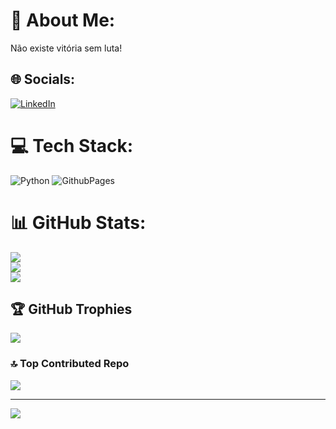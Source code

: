 # 💫 About Me:
Não existe vitória sem luta!


## 🌐 Socials:
[![LinkedIn](https://img.shields.io/badge/LinkedIn-%230077B5.svg?logo=linkedin&logoColor=white)](https://linkedin.com/in/https://www.linkedin.com/in/leonardo-augusto-da-silva-17927475/) 

# 💻 Tech Stack:
![Python](https://img.shields.io/badge/python-3670A0?style=for-the-badge&logo=python&logoColor=ffdd54) ![GithubPages](https://img.shields.io/badge/github%20pages-121013?style=for-the-badge&logo=github&logoColor=white)
# 📊 GitHub Stats:
![](https://github-readme-stats.vercel.app/api?username=LeoMinero&theme=dark&hide_border=false&include_all_commits=true&count_private=true)<br/>
![](https://github-readme-streak-stats.herokuapp.com/?user=LeoMinero&theme=dark&hide_border=false)<br/>
![](https://github-readme-stats.vercel.app/api/top-langs/?username=LeoMinero&theme=dark&hide_border=false&include_all_commits=true&count_private=true&layout=compact)

## 🏆 GitHub Trophies
![](https://github-profile-trophy.vercel.app/?username=LeoMinero&theme=radical&no-frame=false&no-bg=true&margin-w=4)

### 🔝 Top Contributed Repo
![](https://github-contributor-stats.vercel.app/api?username=LeoMinero&limit=5&theme=dark&combine_all_yearly_contributions=true)

---
[![](https://visitcount.itsvg.in/api?id=LeoMinero&icon=0&color=0)](https://visitcount.itsvg.in)

<!-- Proudly created with GPRM ( https://gprm.itsvg.in ) -->
